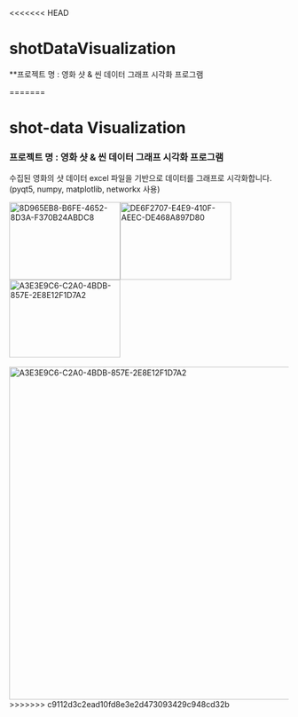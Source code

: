 <<<<<<< HEAD
# shotDataVisualization

**프로젝트 명 : 영화 샷 & 씬 데이터 그래프 시각화 프로그램

=======
# shot-data Visualization

### 프로젝트 명 : 영화 샷 & 씬 데이터 그래프 시각화 프로그램 
수집된 영화의 샷 데이터 excel 파일을 기반으로 데이터를 그래프로 시각화합니다. 
<br>(pyqt5, numpy, matplotlib, networkx 사용)
<br>
<div margin:auto><img width="200" height="140"  alt="8D965EB8-B6FE-4652-8D3A-F370B24ABDC8" src="https://user-images.githubusercontent.com/34650638/85305359-ec1d2700-b4e7-11ea-9725-6c6b549295f7.png"><img width="200" height="140" alt="DE6F2707-E4E9-410F-AEEC-DE468A897D80" src="https://user-images.githubusercontent.com/34650638/85305530-25ee2d80-b4e8-11ea-9869-184a16e1adde.png">
  <img width="200" height="140" alt="A3E3E9C6-C2A0-4BDB-857E-2E8E12F1D7A2" src="https://user-images.githubusercontent.com/34650638/85305579-369ea380-b4e8-11ea-897c-dcb7a124b0dc.png">
</div>
<br>
<div margin:auto>
  <img width="600" alt="A3E3E9C6-C2A0-4BDB-857E-2E8E12F1D7A2" src="https://user-images.githubusercontent.com/34650638/85305579-369ea380-b4e8-11ea-897c-dcb7a124b0dc.png">

</div>
>>>>>>> c9112d3c2ead10fd8e3e2d473093429c948cd32b
